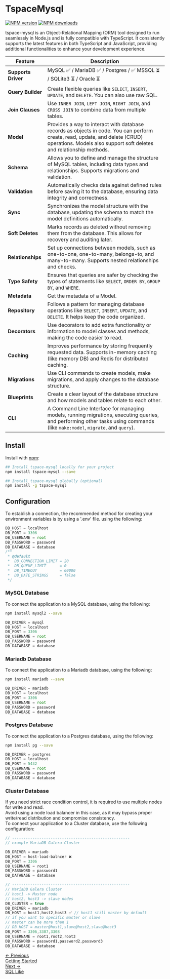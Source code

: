 # TspaceMysql

[![NPM version](https://img.shields.io/npm/v/tspace-mysql.svg)](https://www.npmjs.com)
[![NPM downloads](https://img.shields.io/npm/dm/tspace-mysql.svg)](https://www.npmjs.com)

tspace-mysql is an Object-Relational Mapping (ORM) tool designed to run seamlessly in Node.js and is fully compatible with TypeScript. It consistently supports the latest features in both TypeScript and JavaScript, providing additional functionalities to enhance your development experience.

| **Feature**                    | **Description**                                                                                         |
|--------------------------------|---------------------------------------------------------------------------------------------------------|
| **Supports Driver**            | MySQL ✅ / MariaDB ✅ / Postgres / ✅ MSSQL ⏳ / SQLite3 ⏳ / Oracle ⏳                                |
| **Query Builder**              | Create flexible queries like `SELECT`, `INSERT`, `UPDATE`, and `DELETE`. You can also use raw SQL.      |
| **Join Clauses**               | Use `INNER JOIN`, `LEFT JOIN`, `RIGHT JOIN`, and `CROSS JOIN` to combine data from multiple tables.     |
| **Model**                      | Provides a way to interact with database records as objects in code. You can perform create, read, update, and delete (CRUD) operations. Models also support soft deletes and relationship methods. |
| **Schema**                     | Allows you to define and manage the structure of MySQL tables, including data types and relationships. Supports migrations and validation. |
| **Validation**                 | Automatically checks data against defined rules before saving it to the database, ensuring data integrity and correctness. |
| **Sync**                       | Synchronizes the model structure with the database, updating the schema to match the model definitions automatically. |
| **Soft Deletes**               | Marks records as deleted without removing them from the database. This allows for recovery and auditing later. |
| **Relationships**              | Set up connections between models, such as one-to-one, one-to-many, belongs-to, and many-to-many. Supports nested relationships and checks. |
| **Type Safety**                | Ensures that queries are safer by checking the types of statements like `SELECT`, `ORDER BY`, `GROUP BY`, and `WHERE`. |
| **Metadata**                   | Get the metadata of a Model. |
| **Repository**                 | Follows a pattern for managing database operations like `SELECT`, `INSERT`, `UPDATE`, and `DELETE`. It helps keep the code organized. |
| **Decorators**                 | Use decorators to add extra functionality or information to model classes and methods, making the code easier to read. |
| **Caching**                    | Improves performance by storing frequently requested data. Supports in-memory caching (like memory DB) and Redis for distributed caching. |
| **Migrations**                 | Use CLI commands to create models, make migrations, and apply changes to the database structure.          |
| **Blueprints**                 | Create a clear layout of the database structure and how models and tables relate to each other.          |
| **CLI**                        | A Command Line Interface for managing models, running migrations, executing queries, and performing other tasks using commands (like `make:model`, `migrate`, and `query`). |

## Install

Install with [npm](https://www.npmjs.com/):

```sh
## Install tspace-mysql locally for your project
npm install tspace-mysql --save

## Install tspace-mysql globally (optional)
npm install -g tspace-mysql
```

## Configuration

To establish a connection, the recommended method for creating your environment variables is by using a '.env' file. using the following:

```js
DB_HOST = localhost
DB_PORT = 3306
DB_USERNAME = root
DB_PASSWORD = password
DB_DATABASE = database
/**
 * @default
 *  DB_CONNECTION_LIMIT = 20
 *  DB_QUEUE_LIMIT      = 0
 *  DB_TIMEOUT          = 60000
 *  DB_DATE_STRINGS     = false
 */
```

### MySQL Database

To connect the application to a MySQL database, using the following:
```sh
npm install mysql2 --save
```

```js
DB_DRIVER = mysql
DB_HOST = localhost
DB_PORT = 3306
DB_USERNAME = root
DB_PASSWORD = password
DB_DATABASE = database
```

### Mariadb Database

To connect the application to a Mariadb database, using the following:

```sh
npm install mariadb --save
```

```js
DB_DRIVER = mariadb
DB_HOST = localhost
DB_PORT = 3306
DB_USERNAME = root
DB_PASSWORD = password
DB_DATABASE = database
```

### Postgres Database

To connect the application to a Postgres database, using the following:

```sh
npm install pg --save
```

```js
DB_DRIVER = postgres
DB_HOST = localhost
DB_PORT = 5432
DB_USERNAME = root
DB_PASSWORD = password
DB_DATABASE = database
```

### Cluster Database
If you need strict race condition control, it is required to use multiple nodes for write and read. <br>
Avoid using a node load balancer in this case, as it may bypass proper write/read distribution and compromise consistency.<br>
To connect your application to a Cluster database, use the following configuration:

```js
// ----------------------------------------------------
// example MariaDB Galera Cluster

DB_DRIVER = mariadb
DB_HOST = host-load-balncer ❌
DB_PORT = 3306
DB_USERNAME = root1
DB_PASSWORD = password1
DB_DATABASE = database
```

```js
// ----------------------------------------------------
// MariaDB Galera Cluster
// host1 -> Master node
// host2, host3 -> slave nodes
DB_CLUSTER = true
DB_DRIVER = mariadb
DB_HOST = host1,host2,host3 ✅ // host1 still master by default
// if you want to specific master or slave
// master can be more than 1
// DB_HOST = master@host1,slave@host2,slave@host3 
DB_PORT = 3306,3307,3308
DB_USERNAME = root1,root2,root3
DB_PASSWORD = password1,password2,password3
DB_DATABASE = database
```

<div class="page-nav-cards">
  <a href="#" class="prev-card">
    <div class="nav-label"> 
        <span class="page-nav-arrow">←</span> 
        Previous
    </div>
    <div class="nav-title"> Getting Started</div>
  </a>

  <a href="#/sql-like" class="next-card">
    <div class="nav-label">
        Next
        <span class="page-nav-arrow">→</span>
    </div>
    <div class="nav-title"> SQL Like </div>
  </a>
</div>
